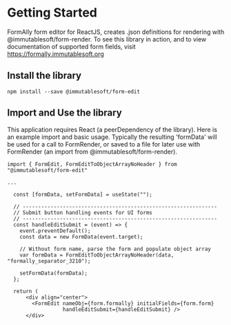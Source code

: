 # Getting Started

FormAlly form editor for ReactJS, creates .json definitions for rendering
with @immutablesoft/form-render. To see this library in action,
and to view documentation of supported form fields, visit
https://formally.immutablesoft.org

## Install the library

```
npm install --save @immutablesoft/form-edit
```

## Import and Use the library

This application requires React (a peerDependency of the library).
Here is an example import and basic usage. Typically the resulting 'formData'
will be used for a call to FormRender, or saved to a file for later use
with FormRender (an import from @immutablesoft/form-render).

```
import { FormEdit, FormEditToObjectArrayNoHeader } from "@immutablesoft/form-edit"

...

  const [formData, setFormData] = useState("");

  // ---------------------------------------------------------------
  // Submit button handling events for UI forms
  // ---------------------------------------------------------------
  const handleEditSubmit = (event) => { 
    event.preventDefault(); 
    const data = new FormData(event.target);

    // Without form name, parse the form and populate object array
    var formData = FormEditToObjectArrayNoHeader(data, "formally_separator_3210");

    setFormData(formData);
  };

  return (
      <div align="center">
        <FormEdit nameObj={form.formally} initialFields={form.form}
                  handleEditSubmit={handleEditSubmit} />
      </div>

```
